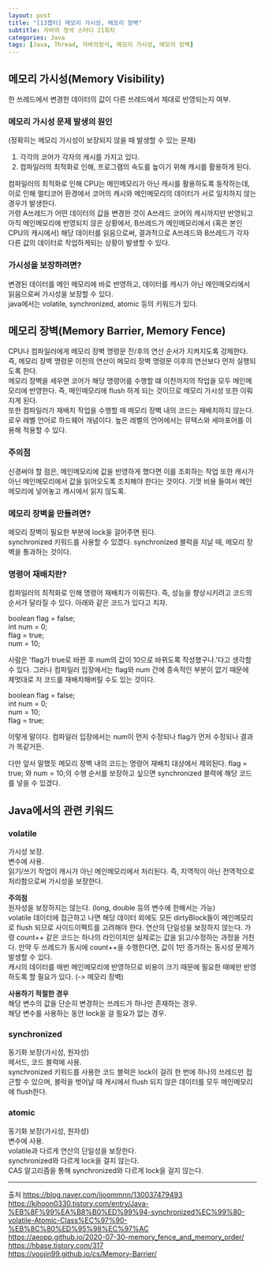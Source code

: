 ```yaml
---
layout: post
title: "[13챕터] 메모리 가시성, 메모리 장벽"
subtitle: 자바의 정석 스터디 21회차
categories: Java
tags: [Java, Thread, 자바의정석, 메모리 가시성, 메모리 장벽]
---
```



## 메모리 가시성(Memory Visibility) 
한 쓰레드에서 변경한 데이터의 값이 다른 쓰레드에서 제대로 반영되는지 여부.

### 메모리 가시성 문제 발생의 원인
(정확히는 메모리 가시성이 보장되지 않을 때 발생할 수 있는 문제)

1. 각각의 코어가 각자의 캐시를 가지고 있다.  
2. 컴파일러의 최적화로 인해, 프로그램의 속도를 높이기 위해 캐시를 활용하게 된다.  

컴파일러의 최적화로 인해 CPU는 메인메모리가 아닌 캐시를 활용하도록 동작하는데, 이로 인해 멀티코어 환경에서 코어의 캐시와 메인메모리의 데이터가 서로 일치하지 않는 경우가 발생한다.  
가령 A쓰레드가 어떤 데이터의 값을 변경한 것이 A쓰레드 코어의 캐시까지만 반영되고 아직 메인메모리에 반영되지 않은 상황에서, B쓰레드가 메인메모리에서 (혹은 본인 CPU의 캐시에서) 해당 데이터를 읽음으로써, 결과적으로 A쓰레드와 B쓰레드가 각자 다른 값의 데이터로 작업하게되는 상황이 발생할 수 있다.

### 가시성을 보장하려면?
변경된 데이터를 메인 메모리에 바로 반영하고, 데이터를 캐시가 아닌 메인메모리에서 읽음으로써 가시성을 보장할 수 있다.  
java에서는 volatile, synchronized, atomic 등의 키워드가 있다.  



## 메모리 장벽(Memory Barrier, Memory Fence) 
CPU나 컴파일러에게 메모리 장벽 명령문 전/후의 연산 순서가 지켜지도록 강제한다. 즉, 메모리 장벽 명령문 이전의 연산이 메모리 장벽 명령문 이후의 연산보다 먼저 실행되도록 한다.  
메모리 장벽을 세우면 코어가 해당 명령어를 수행할 떄 이전까지의 작업을 모두 메인메모리에 반영한다. 즉, 메인메모리에 flush 하게 되는 것이므로 메모리 가시성 또한 이뤄지게 된다.  
또한 컴파일러가 재배치 작업을 수행할 때 메모리 장벽 내의 코드는 재배치하지 않는다.  
로우 레벨 언어로 하드웨어 개념이다. 높은 레벨의 언어에서는 뮤텍스와 세마포어를 이용해 적용할 수 있다.

### 주의점
신경써야 할 점은, 메인메모리에 값을 반영하게 했다면 이를 조회하는 작업 또한 캐시가 아닌 메인메모리에서 값을 읽어오도록 조치해야 한다는 것이다. 기껏 비용 들여서 메인메모리에 넣어놓고 캐시에서 읽지 않도록.

### 메모리 장벽을 만들려면?
메모리 장벽이 필요한 부분에 lock을 걸어주면 된다.   
synchronized 키워드를 사용할 수 있겠다. synchronized 블럭을 지날 때, 메모리 장벽을 통과하는 것이다.  

### 명령어 재배치란?
컴파일러의 최적화로 인해 명령어 재배치가 이뤄진다. 즉, 성능을 향상시키려고 코드의 순서가 달라질 수 있다. 아래와 같은 코드가 있다고 치자.

boolean flag = false;  
int num = 0;  
flag = true;  
num = 10;  

사람은 'flag가 true로 바뀐 후 num의 값이 10으로 바뀌도록 작성했구나.'다고 생각할 수 있다. 그러나 컴파일러 입장에서는 flag와 num 간에 종속적인 부분이 없기 때문에 제멋대로 저 코드를 재배치해버릴 수도 있는 것이다.

boolean flag = false;  
int num = 0;  
num = 10;  
flag = true;  

이렇게 말이다. 컴파일러 입장에서는 num이 먼저 수정되나 flag가 먼저 수정되나 결과가 똑같거든.   

다만 앞서 말했듯 메모리 장벽 내의 코드는 명령어 재배치 대상에서 제외된다. flag = true; 와 num = 10;의 수행 순서를 보장하고 싶으면 synchronized 블럭에 해당 코드를 넣을 수 있겠다. 


## Java에서의 관련 키워드
### volatile
가시성 보장.  
변수에 사용.  
읽기/쓰기 작업이 캐시가 아닌 메인메모리에서 처리된다. 즉, 지역적이 아닌 전역적으로 처리함으로써 가시성을 보장한다.

**주의점**  
원자성을 보장하지는 않는다. (long, double 등의 변수에 한해서는 가능)  
volatile 데이터에 접근하고 나면 해당 데이터 외에도 모든 dirtyBlock들이 메인메모리로 flush 되므로 사이드이펙트를 고려해야 한다.
연산의 단일성을 보장하지 않는다. 가령 count++ 같은 코드는 하나의 라인이지만 실제로는 값을 읽고/수정하는 과정을 거친다. 만약 두 쓰레드가 동시에 count++을 수행한다면, 값이 1만 증가하는 동시성 문제가 발생할 수 있다.  
캐시의 데이터를 매번 메인메모리에 반영하므로 비용이 크기 때문에 필요한 때에만 반영하도록 할 필요가 있다. (-> 메모리 장벽)

**사용하기 적절한 경우**  
해당 변수의 값을 단순히 변경하는 쓰레드가 하나만 존재하는 경우.  
해당 변수를 사용하는 동안 lock을 걸 필요가 없는 경우.

### synchronized
동기화 보장(가시성, 원자성)  
메서드, 코드 블럭에 사용.  
synchronized 키워드를 사용한 코드 블럭은 lock이 걸려 한 번에 하나의 쓰레드만 접근할 수 있으며, 블럭을 벗어날 때 캐시에서 flush 되지 않은 데이터를 모두 메인메모리에 flush한다.    

### atomic
동기화 보장(가시성, 원자성)  
변수에 사용.  
volatile과 다르게 연산의 단일성을 보장한다.  
synchronized와 다르게 lock을 걸지 않는다.  
CAS 알고리즘을 통해 synchronized와 다르게 lock을 걸지 않는다.

---
출처
https://blog.naver.com/jjoommnn/130037479493  
https://kjhoon0330.tistory.com/entry/Java-%EB%8F%99%EA%B8%B0%ED%99%94-synchronized%EC%99%80-volatile-Atomic-Class%EC%97%90-%EB%8C%80%ED%95%98%EC%97%AC  
https://aeopp.github.io/2020-07-30-memory_fence_and_memory_order/  
https://hbase.tistory.com/317  
https://yoojin99.github.io/cs/Memory-Barrier/  
